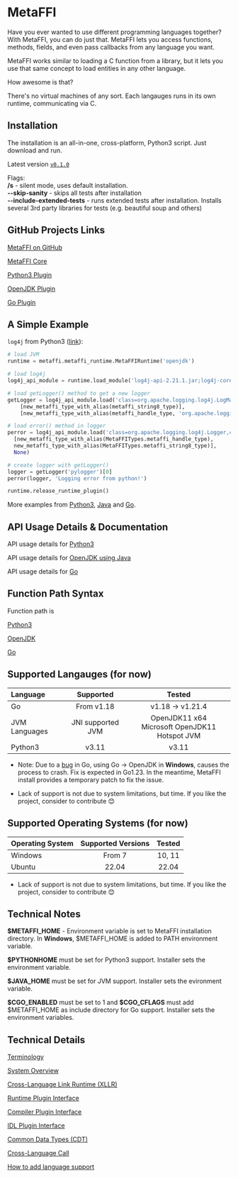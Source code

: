 # MetaFFI

Have you ever wanted to use different programming languages together? With MetaFFI, you can do just that. MetaFFI lets you access functions, methods, fields, and even pass callbacks from any language you want.

MetaFFI works similar to loading a C function from a library, but it lets you use that same concept to load entities in any other language.

How awesome is that?

There's no virtual machines of any sort. Each langauges runs in its own runtime, communicating via C.

## Installation

The installation is an all-in-one, cross-platform, Python3 script. Just download and run.

Latest version [`v0.1.0`](https://github.com/MetaFFI/metaffi-core/releases/download/v0.1.0/metaffi_installer.py)

Flags: <br>
**/s** - silent mode, uses default installation.<br>
**--skip-sanity** - skips all tests after installation<br>
**--include-extended-tests** - runs extended tests after installation. Installs several 3rd party libraries for tests (e.g. beautiful soup and others)

## GitHub Projects Links

[MetaFFI on GitHub](https://github.com/MetaFFI/)

[MetaFFI Core](https://github.com/MetaFFI/metaffi-core/)

[Python3 Plugin](https://github.com/MetaFFI/lang-plugin-python3)

[OpenJDK Plugin](https://github.com/MetaFFI/lang-plugin-openjdk)

[Go Plugin](https://github.com/MetaFFI/lang-plugin-go)

## A Simple Example

`log4j` from Python3 ([link](https://github.com/MetaFFI/lang-plugin-python3/blob/main/api/tests/extended/openjdk/log4j/log4j_test.py)):

```python
# load JVM
runtime = metaffi.metaffi_runtime.MetaFFIRuntime('openjdk')

# load log4j
log4j_api_module = runtime.load_module('log4j-api-2.21.1.jar;log4j-core-2.21.1.jar')

# load getLogger() method to get a new logger
getLogger = log4j_api_module.load('class=org.apache.logging.log4j.LogManager,callable=getLogger', 
    [new_metaffi_type_with_alias(metaffi_string8_type)], 
    [new_metaffi_type_with_alias(metaffi_handle_type, 'org.apache.logging.log4j.Logger')])

# load error() method in logger
perror = log4j_api_module.load('class=org.apache.logging.log4j.Logger,callable=error,instance_required',
  [new_metaffi_type_with_alias(MetaFFITypes.metaffi_handle_type),
  new_metaffi_type_with_alias(MetaFFITypes.metaffi_string8_type)],
  None)

# create logger with getLogger()
logger = getLogger('pylogger')[0]
perror(logger, 'Logging error from python!')

runtime.release_runtime_plugin()

```

More examples from [Python3](https://github.com/MetaFFI/lang-plugin-python3/tree/main/api/tests), [Java](https://github.com/MetaFFI/lang-plugin-openjdk/tree/main/api/tests) and [Go](https://github.com/MetaFFI/lang-plugin-go/tree/main/api/tests).

## API Usage Details & Documentation

API usage details for [Python3](/usage/python3/)

API usage details for [OpenJDK using Java](/usage/jvm/)

API usage details for [Go](/usage/go/)

## Function Path Syntax

Function path is

[Python3]()

[OpenJDK]()

[Go]()

## Supported Langauges (for now)

|Language | Supported | Tested|
|:--------|:---------:|:-----:|
| Go | From v1.18 | v1.18 &rarr; v1.21.4 |
| JVM Languages | JNI supported JVM | OpenJDK11 x64<br>Microsoft OpenJDK11 Hotspot JVM
| Python3 | v3.11  | v3.11

* Note: Due to a [bug](https://github.com/golang/go/issues/58542) in Go, using Go &rarr; OpenJDK in **Windows**, causes the process to crash. Fix is expected in Go1.23. In the meantime, MetaFFI install provides a temporary patch to fix the issue.

* Lack of support is not due to system limitations, but time. If you like the project, consider to contribute 😊

## Supported Operating Systems (for now)

| Operating System | Supported Versions | Tested |
|:---|:---:|:----:|
| Windows | From 7 | 10, 11 |
| Ubuntu | 22.04 | 22.04 |

* Lack of support is not due to system limitations, but time. If you like the project, consider to contribute 😊

## Technical Notes

**$METAFFI_HOME** - Environment variable is set to MetaFFI installation directory. In **Windows**, $METAFFI_HOME is added to PATH environment variable.

**$PYTHONHOME** must be set for Python3 support. Installer sets the environment variable.

**$JAVA_HOME** must be set for JVM support. Installer sets the evironment variable.

**$CGO_ENABLED** must be set to 1 and **\$CGO_CFLAGS** must add $METAFFI_HOME as include directory for Go support. Installer sets the environment variables.

## Technical Details

[Terminology](/technical/terminology/)

[System Overview](/technical/system-overview/)

[Cross-Language Link Runtime (XLLR)](/technical/xllr/)

[Runtime Plugin Interface](/technical/runtime-plugin-interface/)

[Compiler Plugin Interface](/technical/compiler-plugin-interface/)

[IDL Plugin Interface](/technical/idl-plugin-interface/)

[Common Data Types (CDT)](/technical/cdt/)

[Cross-Language Call](/technical/xcall/)

[How to add language support](/technical/add-langauge-plugin/)
